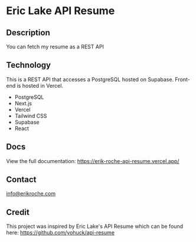 # Eric Lake API Resume
## Description
You can fetch my resume as a REST API
## Technology
This is a REST API that accesses a PostgreSQL hosted on Supabase. Front-end is hosted in Vercel.
-  PostgreSQL
-  Next.js
-  Vercel
-  Tailwind CSS
-  Supabase
-  React

## Docs
View the full documentation: https://erik-roche-api-resume.vercel.app/

## Contact
info@erikroche.com

## Credit
This project was inspired by Eric Lake's API Resume which can be found here: https://github.com/yohuck/api-resume